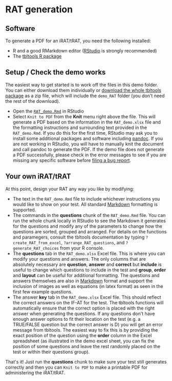 # RAT generation

## Software

To generate a PDF for an iRAT/tRAT, you need the following installed:

 - R and a good RMarkdown editor ([RStudio](https://www.rstudio.com/) is strongly recommended)
 - The [tbltools R package](https://github.com/KopfLab/tbltools)
 
## Setup / Check the demo works

The easiest way to get started is to work off the files in this demo folder. You can either download them individually or [download the whole tbltools package](https://github.com/KopfLab/tbltools/archive/master.zip) as a zip file, which will include the `demo_RAT` folder (you don't need the rest of the download).

 - Open the [`RAT_demo.Rmd`](RAT_demo.Rmd) in RStudio
 - Select `Knit to PDF` from the **Knit** menu right above the file. This will generate a PDF based on the information in the `RAT_demo.xlsx` file and the formatting instructions and surrounding text provided in the `RAT_demo.Rmd`. If you do this for the first time, RStudio may ask you to install some additional packages and software including [pandoc](https://pandoc.org/). If you are not working in RStudio, you will have to manually knit the document and call pandoc to generate the PDF. If the demo file does not generate a PDF successfully, please check in the error messages to see if you are missing any specific software before [filing a bug report](https://github.com/KopfLab/tbltools/issues).
 
## Your own iRAT/tRAT

At this point, design your RAT any way you like by modifying:

 - The text in the `RAT_demo.Rmd` file to include whichever instructions you would like to show on your test. All standard [Markdown](http://rmarkdown.rstudio.com/authoring_basics.html) formatting is supported. 
 - The commands in the **questions** chunk of the `RAT_demo.Rmd` file. You can run the whole chunk locally in RStudio to see the Markdown it generates for the questions and modify any of the parameters to change how the questions are sorted, grouped and arranged. For details on the functions and paramegers, consult the tbltools documentation by typing `?create_RAT_from_excel`, `?arrange_RAT_questions`, and `?generate_RAT_choices` from your R console. 
 - The **questions** tab in the `RAT_demo.xlsx` Excel file. This is where you can modify your questions and answers. The only columns that are absolutely necessary are **question**, **answer** and **correct** but **include** is useful to change which questions to include in the test and **group**, **order** and **layout** can be useful for additional formatting. The questions and answers themselves are also in [Markdown](http://rmarkdown.rstudio.com/authoring_basics.html) format and support the inclusion of images as well as equations (in latex format) as seen in the first few example questions.
 - The answer **key** tab in the `RAT_demo.xlsx` Excel file. This should reflect the correct answers on the IF-AT for the test. The tbltools functions will automatically ensure that the correct option is placed with the right answer when generating the questions. If any questions don't have enough answer options to fit their location on the test (e.g. a TRUE/FALSE question but the correct answer is D) you will get an error message from tbltools. The easiest way to fix this is by providing the exact position of the question using the **order** column in the Excel spreadsheet (as illustrated in the demo excel sheet, you can fix the position of some questions and leave the rest randomly placed on the test or within their questions group).
 
That's it! Just run the **questions** chunk to make sure your test still generates correctly and then you can `Knit to PDF` to make a printable PDF for administering the iRAT/tRAT.
